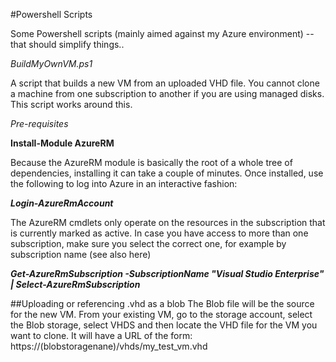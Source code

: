 #Powershell Scripts

Some Powershell scripts (mainly aimed against my Azure environment) --that should simplify things..

*BuildMyOwnVM.ps1*

A script that builds a new VM from an uploaded VHD file. You cannot clone a machine from one subscription to another if you are using managed disks. This script works around this. 

*Pre-requisites*

**Install-Module AzureRM**

Because the AzureRM module is basically the root of a whole tree of dependencies, installing it can take a couple of minutes.
Once installed, use the following to log into Azure in an interactive fashion:

***Login-AzureRmAccount***

The AzureRM cmdlets only operate on the resources in the subscription that is currently marked as active. In case you have access to more than one subscription, make sure you select the correct one, for example by subscription name (see also here)

***Get-AzureRmSubscription -SubscriptionName "Visual Studio Enterprise" | Select-AzureRmSubscription***

##Uploading or referencing .vhd as a blob
The Blob file will be the source for the new VM. From your existing VM, go to the storage account, select the Blob storage, select VHDS and then locate the VHD file for the VM you want to clone. It will have a URL of the form: https://(blobstoragenane)/vhds/my_test_vm.vhd
